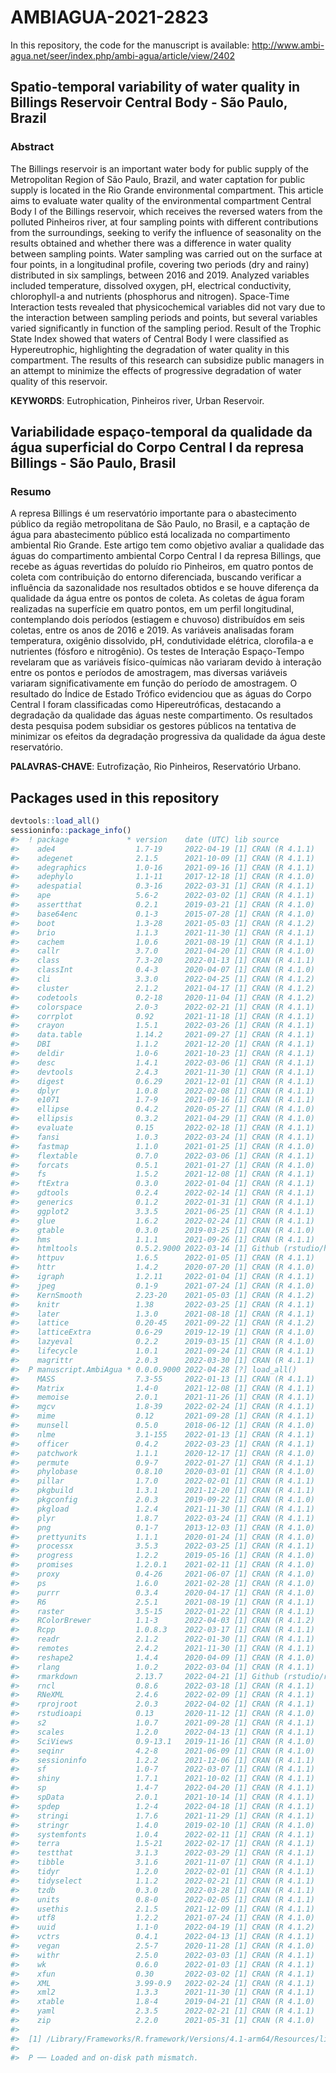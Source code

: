 
<!-- README.md is generated from README.Rmd. Please edit that file -->

# AMBIAGUA-2021-2823

In this repository, the code for the manuscript is available: http://www.ambi-agua.net/seer/index.php/ambi-agua/article/view/2402

## Spatio-temporal variability of water quality in Billings Reservoir Central Body - São Paulo, Brazil

### Abstract

The Billings reservoir is an important water body for public supply of
the Metropolitan Region of São Paulo, Brazil, and water captation for
public supply is located in the Rio Grande environmental compartment.
This article aims to evaluate water quality of the environmental
compartment Central Body I of the Billings reservoir, which receives the
reversed waters from the polluted Pinheiros river, at four sampling
points with different contributions from the surroundings, seeking to
verify the influence of seasonality on the results obtained and whether
there was a difference in water quality between sampling points. Water
sampling was carried out on the surface at four points, in a
longitudinal profile, covering two periods (dry and rainy) distributed
in six samplings, between 2016 and 2019. Analyzed variables included
temperature, dissolved oxygen, pH, electrical conductivity,
chlorophyll-a and nutrients (phosphorus and nitrogen). Space-Time
Interaction tests revealed that physicochemical variables did not vary
due to the interaction between sampling periods and points, but several
variables varied significantly in function of the sampling period.
Result of the Trophic State Index showed that waters of Central Body I
were classified as Hypereutrophic, highlighting the degradation of water
quality in this compartment. The results of this research can subsidize
public managers in an attempt to minimize the effects of progressive
degradation of water quality of this reservoir.

**KEYWORDS**: Eutrophication, Pinheiros river, Urban Reservoir.

## Variabilidade espaço-temporal da qualidade da água superficial do Corpo Central I da represa Billings - São Paulo, Brasil

### Resumo

A represa Billings é um reservatório importante para o abastecimento
público da região metropolitana de São Paulo, no Brasil, e a captação de
água para abastecimento público está localizada no compartimento
ambiental Rio Grande. Este artigo tem como objetivo avaliar a qualidade
das águas do compartimento ambiental Corpo Central I da represa
Billings, que recebe as águas revertidas do poluído rio Pinheiros, em
quatro pontos de coleta com contribuição do entorno diferenciada,
buscando verificar a influência da sazonalidade nos resultados obtidos e
se houve diferença da qualidade da água entre os pontos de coleta. As
coletas de água foram realizadas na superfície em quatro pontos, em um
perfil longitudinal, contemplando dois períodos (estiagem e chuvoso)
distribuídos em seis coletas, entre os anos de 2016 e 2019. As variáveis
analisadas foram temperatura, oxigênio dissolvido, pH, condutividade
elétrica, clorofila-a e nutrientes (fósforo e nitrogênio). Os testes de
Interação Espaço-Tempo revelaram que as variáveis físico-químicas não
variaram devido à interação entre os pontos e períodos de amostragem,
mas diversas variáveis variaram significativamente em função do período
de amostragem. O resultado do Índice de Estado Trófico evidenciou que as
águas do Corpo Central I foram classificadas como Hipereutróficas,
destacando a degradação da qualidade das águas neste compartimento. Os
resultados desta pesquisa podem subsidiar os gestores públicos na
tentativa de minimizar os efeitos da degradação progressiva da qualidade
da água deste reservatório.

**PALAVRAS-CHAVE**: Eutrofização, Rio Pinheiros, Reservatório Urbano.

## Packages used in this repository

``` r
devtools::load_all()
sessioninfo::package_info()
#>  ! package             * version    date (UTC) lib source
#>    ade4                  1.7-19     2022-04-19 [1] CRAN (R 4.1.1)
#>    adegenet              2.1.5      2021-10-09 [1] CRAN (R 4.1.1)
#>    adegraphics           1.0-16     2021-09-16 [1] CRAN (R 4.1.1)
#>    adephylo              1.1-11     2017-12-18 [1] CRAN (R 4.1.0)
#>    adespatial            0.3-16     2022-03-31 [1] CRAN (R 4.1.1)
#>    ape                   5.6-2      2022-03-02 [1] CRAN (R 4.1.1)
#>    assertthat            0.2.1      2019-03-21 [1] CRAN (R 4.1.0)
#>    base64enc             0.1-3      2015-07-28 [1] CRAN (R 4.1.0)
#>    boot                  1.3-28     2021-05-03 [1] CRAN (R 4.1.2)
#>    brio                  1.1.3      2021-11-30 [1] CRAN (R 4.1.1)
#>    cachem                1.0.6      2021-08-19 [1] CRAN (R 4.1.1)
#>    callr                 3.7.0      2021-04-20 [1] CRAN (R 4.1.0)
#>    class                 7.3-20     2022-01-13 [1] CRAN (R 4.1.1)
#>    classInt              0.4-3      2020-04-07 [1] CRAN (R 4.1.0)
#>    cli                   3.3.0      2022-04-25 [1] CRAN (R 4.1.2)
#>    cluster               2.1.2      2021-04-17 [1] CRAN (R 4.1.2)
#>    codetools             0.2-18     2020-11-04 [1] CRAN (R 4.1.2)
#>    colorspace            2.0-3      2022-02-21 [1] CRAN (R 4.1.1)
#>    corrplot              0.92       2021-11-18 [1] CRAN (R 4.1.1)
#>    crayon                1.5.1      2022-03-26 [1] CRAN (R 4.1.1)
#>    data.table            1.14.2     2021-09-27 [1] CRAN (R 4.1.1)
#>    DBI                   1.1.2      2021-12-20 [1] CRAN (R 4.1.1)
#>    deldir                1.0-6      2021-10-23 [1] CRAN (R 4.1.1)
#>    desc                  1.4.1      2022-03-06 [1] CRAN (R 4.1.1)
#>    devtools              2.4.3      2021-11-30 [1] CRAN (R 4.1.1)
#>    digest                0.6.29     2021-12-01 [1] CRAN (R 4.1.1)
#>    dplyr                 1.0.8      2022-02-08 [1] CRAN (R 4.1.1)
#>    e1071                 1.7-9      2021-09-16 [1] CRAN (R 4.1.1)
#>    ellipse               0.4.2      2020-05-27 [1] CRAN (R 4.1.0)
#>    ellipsis              0.3.2      2021-04-29 [1] CRAN (R 4.1.0)
#>    evaluate              0.15       2022-02-18 [1] CRAN (R 4.1.1)
#>    fansi                 1.0.3      2022-03-24 [1] CRAN (R 4.1.1)
#>    fastmap               1.1.0      2021-01-25 [1] CRAN (R 4.1.0)
#>    flextable             0.7.0      2022-03-06 [1] CRAN (R 4.1.1)
#>    forcats               0.5.1      2021-01-27 [1] CRAN (R 4.1.0)
#>    fs                    1.5.2      2021-12-08 [1] CRAN (R 4.1.1)
#>    ftExtra               0.3.0      2022-01-04 [1] CRAN (R 4.1.1)
#>    gdtools               0.2.4      2022-02-14 [1] CRAN (R 4.1.1)
#>    generics              0.1.2      2022-01-31 [1] CRAN (R 4.1.1)
#>    ggplot2               3.3.5      2021-06-25 [1] CRAN (R 4.1.1)
#>    glue                  1.6.2      2022-02-24 [1] CRAN (R 4.1.1)
#>    gtable                0.3.0      2019-03-25 [1] CRAN (R 4.1.0)
#>    hms                   1.1.1      2021-09-26 [1] CRAN (R 4.1.1)
#>    htmltools             0.5.2.9000 2022-03-14 [1] Github (rstudio/htmltools@9490b62)
#>    httpuv                1.6.5      2022-01-05 [1] CRAN (R 4.1.1)
#>    httr                  1.4.2      2020-07-20 [1] CRAN (R 4.1.0)
#>    igraph                1.2.11     2022-01-04 [1] CRAN (R 4.1.1)
#>    jpeg                  0.1-9      2021-07-24 [1] CRAN (R 4.1.0)
#>    KernSmooth            2.23-20    2021-05-03 [1] CRAN (R 4.1.2)
#>    knitr                 1.38       2022-03-25 [1] CRAN (R 4.1.1)
#>    later                 1.3.0      2021-08-18 [1] CRAN (R 4.1.1)
#>    lattice               0.20-45    2021-09-22 [1] CRAN (R 4.1.2)
#>    latticeExtra          0.6-29     2019-12-19 [1] CRAN (R 4.1.0)
#>    lazyeval              0.2.2      2019-03-15 [1] CRAN (R 4.1.0)
#>    lifecycle             1.0.1      2021-09-24 [1] CRAN (R 4.1.1)
#>    magrittr              2.0.3      2022-03-30 [1] CRAN (R 4.1.1)
#>  P manuscript.AmbiAgua * 0.0.0.9000 2022-04-28 [?] load_all()
#>    MASS                  7.3-55     2022-01-13 [1] CRAN (R 4.1.1)
#>    Matrix                1.4-0      2021-12-08 [1] CRAN (R 4.1.1)
#>    memoise               2.0.1      2021-11-26 [1] CRAN (R 4.1.1)
#>    mgcv                  1.8-39     2022-02-24 [1] CRAN (R 4.1.1)
#>    mime                  0.12       2021-09-28 [1] CRAN (R 4.1.1)
#>    munsell               0.5.0      2018-06-12 [1] CRAN (R 4.1.0)
#>    nlme                  3.1-155    2022-01-13 [1] CRAN (R 4.1.1)
#>    officer               0.4.2      2022-03-23 [1] CRAN (R 4.1.1)
#>    patchwork             1.1.1      2020-12-17 [1] CRAN (R 4.1.0)
#>    permute               0.9-7      2022-01-27 [1] CRAN (R 4.1.1)
#>    phylobase             0.8.10     2020-03-01 [1] CRAN (R 4.1.0)
#>    pillar                1.7.0      2022-02-01 [1] CRAN (R 4.1.1)
#>    pkgbuild              1.3.1      2021-12-20 [1] CRAN (R 4.1.1)
#>    pkgconfig             2.0.3      2019-09-22 [1] CRAN (R 4.1.0)
#>    pkgload               1.2.4      2021-11-30 [1] CRAN (R 4.1.1)
#>    plyr                  1.8.7      2022-03-24 [1] CRAN (R 4.1.1)
#>    png                   0.1-7      2013-12-03 [1] CRAN (R 4.1.0)
#>    prettyunits           1.1.1      2020-01-24 [1] CRAN (R 4.1.0)
#>    processx              3.5.3      2022-03-25 [1] CRAN (R 4.1.1)
#>    progress              1.2.2      2019-05-16 [1] CRAN (R 4.1.0)
#>    promises              1.2.0.1    2021-02-11 [1] CRAN (R 4.1.0)
#>    proxy                 0.4-26     2021-06-07 [1] CRAN (R 4.1.0)
#>    ps                    1.6.0      2021-02-28 [1] CRAN (R 4.1.0)
#>    purrr                 0.3.4      2020-04-17 [1] CRAN (R 4.1.0)
#>    R6                    2.5.1      2021-08-19 [1] CRAN (R 4.1.1)
#>    raster                3.5-15     2022-01-22 [1] CRAN (R 4.1.1)
#>    RColorBrewer          1.1-3      2022-04-03 [1] CRAN (R 4.1.2)
#>    Rcpp                  1.0.8.3    2022-03-17 [1] CRAN (R 4.1.1)
#>    readr                 2.1.2      2022-01-30 [1] CRAN (R 4.1.1)
#>    remotes               2.4.2      2021-11-30 [1] CRAN (R 4.1.1)
#>    reshape2              1.4.4      2020-04-09 [1] CRAN (R 4.1.0)
#>    rlang                 1.0.2      2022-03-04 [1] CRAN (R 4.1.1)
#>    rmarkdown             2.13.7     2022-04-21 [1] Github (rstudio/rmarkdown@3440bbf)
#>    rncl                  0.8.6      2022-03-18 [1] CRAN (R 4.1.1)
#>    RNeXML                2.4.6      2022-02-09 [1] CRAN (R 4.1.1)
#>    rprojroot             2.0.3      2022-04-02 [1] CRAN (R 4.1.1)
#>    rstudioapi            0.13       2020-11-12 [1] CRAN (R 4.1.0)
#>    s2                    1.0.7      2021-09-28 [1] CRAN (R 4.1.1)
#>    scales                1.2.0      2022-04-13 [1] CRAN (R 4.1.1)
#>    SciViews              0.9-13.1   2019-11-16 [1] CRAN (R 4.1.0)
#>    seqinr                4.2-8      2021-06-09 [1] CRAN (R 4.1.0)
#>    sessioninfo           1.2.2      2021-12-06 [1] CRAN (R 4.1.1)
#>    sf                    1.0-7      2022-03-07 [1] CRAN (R 4.1.1)
#>    shiny                 1.7.1      2021-10-02 [1] CRAN (R 4.1.1)
#>    sp                    1.4-7      2022-04-20 [1] CRAN (R 4.1.1)
#>    spData                2.0.1      2021-10-14 [1] CRAN (R 4.1.1)
#>    spdep                 1.2-4      2022-04-18 [1] CRAN (R 4.1.1)
#>    stringi               1.7.6      2021-11-29 [1] CRAN (R 4.1.1)
#>    stringr               1.4.0      2019-02-10 [1] CRAN (R 4.1.0)
#>    systemfonts           1.0.4      2022-02-11 [1] CRAN (R 4.1.1)
#>    terra                 1.5-21     2022-02-17 [1] CRAN (R 4.1.1)
#>    testthat              3.1.3      2022-03-29 [1] CRAN (R 4.1.1)
#>    tibble                3.1.6      2021-11-07 [1] CRAN (R 4.1.1)
#>    tidyr                 1.2.0      2022-02-01 [1] CRAN (R 4.1.1)
#>    tidyselect            1.1.2      2022-02-21 [1] CRAN (R 4.1.1)
#>    tzdb                  0.3.0      2022-03-28 [1] CRAN (R 4.1.1)
#>    units                 0.8-0      2022-02-05 [1] CRAN (R 4.1.1)
#>    usethis               2.1.5      2021-12-09 [1] CRAN (R 4.1.1)
#>    utf8                  1.2.2      2021-07-24 [1] CRAN (R 4.1.0)
#>    uuid                  1.1-0      2022-04-19 [1] CRAN (R 4.1.2)
#>    vctrs                 0.4.1      2022-04-13 [1] CRAN (R 4.1.1)
#>    vegan                 2.5-7      2020-11-28 [1] CRAN (R 4.1.0)
#>    withr                 2.5.0      2022-03-03 [1] CRAN (R 4.1.1)
#>    wk                    0.6.0      2022-01-03 [1] CRAN (R 4.1.1)
#>    xfun                  0.30       2022-03-02 [1] CRAN (R 4.1.1)
#>    XML                   3.99-0.9   2022-02-24 [1] CRAN (R 4.1.1)
#>    xml2                  1.3.3      2021-11-30 [1] CRAN (R 4.1.1)
#>    xtable                1.8-4      2019-04-21 [1] CRAN (R 4.1.0)
#>    yaml                  2.3.5      2022-02-21 [1] CRAN (R 4.1.1)
#>    zip                   2.2.0      2021-05-31 [1] CRAN (R 4.1.0)
#> 
#>  [1] /Library/Frameworks/R.framework/Versions/4.1-arm64/Resources/library
#> 
#>  P ── Loaded and on-disk path mismatch.
```

